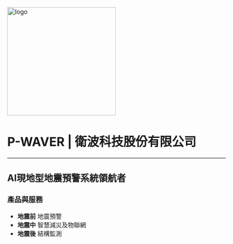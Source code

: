 <img alt="logo" src="https://github.com/P-WAVER/.github/assets/44525760/f1d83d14-eb1c-4f97-a2f5-102005005c3c" style="width: 250px; height: 250px;" />


# P-WAVER | 衛波科技股份有限公司

-----

## AI現地型地震預警系統領航者

### 產品與服務
- **地震前** 地震預警
- **地震中** 智慧減災及物聯網
- **地震後** 結構監測
